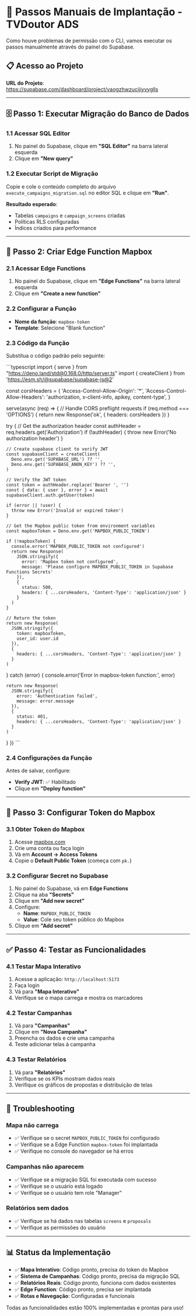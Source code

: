 # 🚀 Passos Manuais de Implantação - TVDoutor ADS

Como houve problemas de permissão com o CLI, vamos executar os passos manualmente através do painel do Supabase.

## 📋 Acesso ao Projeto

**URL do Projeto**: https://supabase.com/dashboard/project/vaogzhwzucijiyvyglls

---

## 🗄️ Passo 1: Executar Migração do Banco de Dados

### 1.1 Acessar SQL Editor
1. No painel do Supabase, clique em **"SQL Editor"** na barra lateral esquerda
2. Clique em **"New query"**

### 1.2 Executar Script de Migração
Copie e cole o conteúdo completo do arquivo `execute_campaigns_migration.sql` no editor SQL e clique em **"Run"**.

**Resultado esperado**: 
- Tabelas `campaigns` e `campaign_screens` criadas
- Políticas RLS configuradas
- Índices criados para performance

---

## 🔧 Passo 2: Criar Edge Function Mapbox

### 2.1 Acessar Edge Functions
1. No painel do Supabase, clique em **"Edge Functions"** na barra lateral esquerda
2. Clique em **"Create a new function"**

### 2.2 Configurar a Função
- **Nome da função**: `mapbox-token`
- **Template**: Selecione "Blank function"

### 2.3 Código da Função
Substitua o código padrão pelo seguinte:

\`\`\`typescript
import { serve } from "https://deno.land/std@0.168.0/http/server.ts"
import { createClient } from 'https://esm.sh/@supabase/supabase-js@2'

const corsHeaders = {
  'Access-Control-Allow-Origin': '*',
  'Access-Control-Allow-Headers': 'authorization, x-client-info, apikey, content-type',
}

serve(async (req) => {
  // Handle CORS preflight requests
  if (req.method === 'OPTIONS') {
    return new Response('ok', { headers: corsHeaders })
  }

  try {
    // Get the authorization header
    const authHeader = req.headers.get('Authorization')
    if (!authHeader) {
      throw new Error('No authorization header')
    }

    // Create supabase client to verify JWT
    const supabaseClient = createClient(
      Deno.env.get('SUPABASE_URL') ?? '',
      Deno.env.get('SUPABASE_ANON_KEY') ?? '',
    )

    // Verify the JWT token
    const token = authHeader.replace('Bearer ', '')
    const { data: { user }, error } = await supabaseClient.auth.getUser(token)
    
    if (error || !user) {
      throw new Error('Invalid or expired token')
    }

    // Get the Mapbox public token from environment variables
    const mapboxToken = Deno.env.get('MAPBOX_PUBLIC_TOKEN')
    
    if (!mapboxToken) {
      console.error('MAPBOX_PUBLIC_TOKEN not configured')
      return new Response(
        JSON.stringify({ 
          error: 'Mapbox token not configured',
          message: 'Please configure MAPBOX_PUBLIC_TOKEN in Supabase Functions Secrets'
        }),
        { 
          status: 500, 
          headers: { ...corsHeaders, 'Content-Type': 'application/json' } 
        }
      )
    }

    // Return the token
    return new Response(
      JSON.stringify({ 
        token: mapboxToken,
        user_id: user.id
      }),
      { 
        headers: { ...corsHeaders, 'Content-Type': 'application/json' } 
      }
    )

  } catch (error) {
    console.error('Error in mapbox-token function:', error)
    
    return new Response(
      JSON.stringify({ 
        error: 'Authentication failed',
        message: error.message 
      }),
      { 
        status: 401, 
        headers: { ...corsHeaders, 'Content-Type': 'application/json' } 
      }
    )
  }
})
\`\`\`

### 2.4 Configurações da Função
Antes de salvar, configure:
- **Verify JWT**: ✅ Habilitado
- Clique em **"Deploy function"**

---

## 🔑 Passo 3: Configurar Token do Mapbox

### 3.1 Obter Token do Mapbox
1. Acesse [mapbox.com](https://mapbox.com)
2. Crie uma conta ou faça login
3. Vá em **Account → Access Tokens**
4. Copie o **Default Public Token** (começa com `pk.`)

### 3.2 Configurar Secret no Supabase
1. No painel do Supabase, vá em **Edge Functions**
2. Clique na aba **"Secrets"**
3. Clique em **"Add new secret"**
4. Configure:
   - **Name**: `MAPBOX_PUBLIC_TOKEN`
   - **Value**: Cole seu token público do Mapbox
5. Clique em **"Add secret"**

---

## ✅ Passo 4: Testar as Funcionalidades

### 4.1 Testar Mapa Interativo
1. Acesse a aplicação: `http://localhost:5173`
2. Faça login
3. Vá para **"Mapa Interativo"**
4. Verifique se o mapa carrega e mostra os marcadores

### 4.2 Testar Campanhas
1. Vá para **"Campanhas"**
2. Clique em **"Nova Campanha"**
3. Preencha os dados e crie uma campanha
4. Teste adicionar telas à campanha

### 4.3 Testar Relatórios
1. Vá para **"Relatórios"**
2. Verifique se os KPIs mostram dados reais
3. Verifique os gráficos de propostas e distribuição de telas

---

## 🐛 Troubleshooting

### Mapa não carrega
- ✅ Verifique se o secret `MAPBOX_PUBLIC_TOKEN` foi configurado
- ✅ Verifique se a Edge Function `mapbox-token` foi implantada
- ✅ Verifique no console do navegador se há erros

### Campanhas não aparecem
- ✅ Verifique se a migração SQL foi executada com sucesso
- ✅ Verifique se o usuário está logado
- ✅ Verifique se o usuário tem role "Manager"

### Relatórios sem dados
- ✅ Verifique se há dados nas tabelas `screens` e `proposals`
- ✅ Verifique as permissões do usuário

---

## 📊 Status da Implementação

- ✅ **Mapa Interativo**: Código pronto, precisa do token do Mapbox
- ✅ **Sistema de Campanhas**: Código pronto, precisa da migração SQL
- ✅ **Relatórios Reais**: Código pronto, funciona com dados existentes
- ✅ **Edge Function**: Código pronto, precisa ser implantada
- ✅ **Rotas e Navegação**: Configuradas e funcionais

Todas as funcionalidades estão 100% implementadas e prontas para uso!
